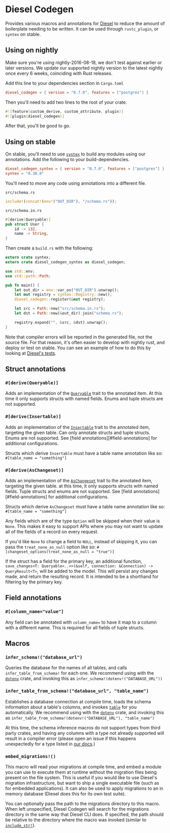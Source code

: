 Diesel Codegen
============

Provides various macros and annotations for
[Diesel](http://docs.diesel.rs/diesel/index.html) to reduce the amount of
boilerplate needing to be written. It can be used through `rustc_plugin`, or
`syntex` on stable.

Using on nightly
----------------

Make sure you're using nightly-2016-08-18, we don't test against earlier or
later versions. We update our supported nightly version to the latest nightly
once every 6 weeks, coinciding with Rust releases.

Add this line to your dependencies section in `Cargo.toml`

```toml
diesel_codegen = { version = "0.7.0", features = ["postgres"] }
```

Then you'll need to add two lines to the root of your crate.

```rust
#![feature(custom_derive, custom_attribute, plugin)]
#![plugin(diesel_codegen)]
```

After that, you'll be good to go.

Using on stable
---------------

On stable, you'll need to use [`syntex`](https://crates.io/crates/syntex) to
build any modules using our annotations. Add the following to your
build-dependencies.

```toml
diesel_codegen_syntex = { version = "0.7.0", features = ["postgres"] }
syntex = "0.38.0"
```

You'll need to move any code using annotations into a different file.

`src/schema.rs`

```rust
include!(concat!(env!("OUT_DIR"), "/schema.rs"));
```

`src/schema.in.rs`

```rust
#[derive(Queryable)]
pub struct User {
    id -> i32,
    name -> String,
}
```

Then create a `build.rs` with the following:

```rust
extern crate syntex;
extern crate diesel_codegen_syntex as diesel_codegen;

use std::env;
use std::path::Path;

pub fn main() {
    let out_dir = env::var_os("OUT_DIR").unwrap();
    let mut registry = syntex::Registry::new();
    diesel_codegen::register(&mut registry);

    let src = Path::new("src/schema.in.rs");
    let dst = Path::new(&out_dir).join("schema.rs");

    registry.expand("", &src, &dst).unwrap();
}
```

Note that compiler errors will be reported in the generated file, not the source
file. For that reason, it's often easier to develop with nightly rust, and
deploy or test on stable. You can see an example of how to do this by looking at
[Diesel's tests](https://github.com/diesel-rs/diesel/tree/master/diesel_tests).

Struct annotations
------------------

### `#[derive(Queryable)]`

Adds an implementation of the [`Queryable`][queryable] trait to the annotated
item. At this time it only supports structs with named fields. Enums and tuple
structs are not supported.

### `#[derive(Insertable)]`

Adds an implementation of the [`Insertable`][insertable] trait to the annotated
item, targeting the given table. Can only annotate structs and tuple structs.
Enums are not supported. See [field annotations][#field-annotations] for
additional configurations.

Structs which derive `Insertable` must have a table name annotation like so:
`#[table_name = "something"]`

### `#[derive(AsChangeset)]`

Adds an implementation of the [`AsChangeset`][as_changeset] trait to the
annotated item, targeting the given table. at this time, it only supports
structs with named fields. Tuple structs and enums are not supported. See [field
annotations][#field-annotations] for additional configurations.

Structs which derive `AsChangeset` must have a table name annotation like so:
`#[table_name = "something"]`

Any fields which are of the type `Option` will be skipped when their value is
`None`. This makes it easy to support APIs where you may not want to update all
of the fields of a record on every request.

If you'd like `None` to change a field to `NULL`, instead of skipping it, you
can pass the `treat_none_as_null` option like so:
`#[changeset_options(treat_none_as_null = "true")]`

If the struct has a field for the primary key, an additional function,
`save_changes<T: Queryable<..>>(&self, connection: &Connection) ->
QueryResult<T>`, will be added to the model. This will persist any changes made,
and return the resulting record. It is intended to be a shorthand for filtering
by the primary key.

[queryable]: http://docs.diesel.rs/diesel/query_source/trait.Queryable.html
[insertable]: http://docs.diesel.rs/diesel/trait.Insertable.html
[as_changeset]: http://docs.diesel.rs/diesel/query_builder/trait.AsChangeset.html

Field annotations
-----------------

### `#[column_name="value"]`

Any field can be annotated with `column_name=` to have it map to a column with a
different name. This is required for all fields of tuple structs.

Macros
---------------------

### `infer_schema!("database_url")`

Queries the database for the names of all tables, and calls
`infer_table_from_schema!` for each one. We recommend using with the
[`dotenv`](https://github.com/slapresta/rust-dotenv) crate, and invoking this as
`infer_schema!(dotenv!("DATABASE_URL"))`

### `infer_table_from_schema!("database_url", "table_name")`

Establishes a database connection at compile time, loads the schema information
about a table's columns, and invokes
[`table`](http://docs.diesel.rs/diesel/macro.table!.html) for you
automatically. We recommend using with the
[`dotenv`](https://github.com/slapresta/rust-dotenv) crate, and invoking this as
`infer_table_from_schema!(dotenv!("DATABASE_URL"), "table_name")`

At this time, the schema inference macros do not support types from third party
crates, and having any columns with a type not already supported will result in
a compiler error (please open an issue if this happens unexpectedly for a type
listed in [our
docs](http://docs.diesel.rs/diesel/types/index.html#structs).)

### `embed_migrations!()`

This macro will read your migrations at compile time, and embed a module you can
use to execute them at runtime without the migration files being present on the
file system. This is useful if you would like to use Diesel's migration
infrastructure, but want to ship a single executable file (such as for embedded
applications). It can also be used to apply migrations to an in memory database
(Diesel does this for its own test suite).

You can optionally pass the path to the migrations directory to this macro. When
left unspecified, Diesel Codegen will search for the migrations directory in the
same way that Diesel CLI does. If specified, the path should be relative to the
directory where the macro was invoked (similar to
[`include_str!`][include-str]).

[include-str]: https://doc.rust-lang.org/nightly/std/macro.include_str!.html
